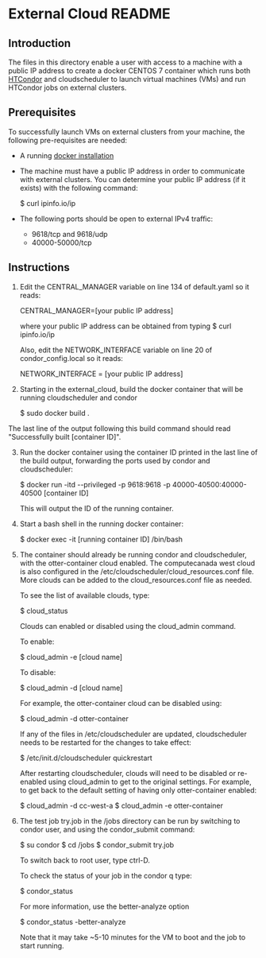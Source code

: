 # External Cloud README

## Introduction

The files in this directory enable a user with access to a machine with a public IP address to create a docker CENTOS 7 container which runs both [HTCondor](https://research.cs.wisc.edu/htcondor/description.html) and cloudscheduler to launch virtual machines (VMs) and run HTCondor jobs on external clusters. 

## Prerequisites

To successfully launch VMs on external clusters from your machine, the following pre-requisites are needed:

* A running [docker installation](https://runnable.com/docker/install-docker-on-linux)

* The machine must have a public IP address in order to communicate with external clusters. You can determine your public IP address (if it exists) with the following command:

  $ curl ipinfo.io/ip

* The following ports should be open to external IPv4 traffic:

    * 9618/tcp and 9618/udp
    * 40000-50000/tcp

## Instructions

1. Edit the CENTRAL_MANAGER variable on line 134 of default.yaml so it reads: 

    CENTRAL_MANAGER=[your public IP address]

    where your public IP address can be obtained from typing 
    $ curl ipinfo.io/ip

    Also, edit the NETWORK_INTERFACE variable on line 20 of condor_config.local so it reads:

    NETWORK_INTERFACE = [your public IP address]

2. Starting in the external_cloud, build the docker container that will be running cloudscheduler and condor

    $ sudo docker build .

The last line of the output following this build command should read "Successfully built [container ID]". 
    
3. Run the docker container using the container ID printed in the last line of the build output, forwarding the ports used by condor and cloudscheduler:

    $ docker run -itd --privileged -p 9618:9618 -p 40000-40500:40000-40500 [container ID]

    This will output the ID of the running container.

4. Start a bash shell in the running docker container:

    $ docker exec -it [running container ID] /bin/bash

5. The container should already be running condor and cloudscheduler, with the otter-container cloud enabled. The computecanada west cloud is also configured in the /etc/cloudscheduler/cloud_resources.conf file. More clouds can be added to the cloud_resources.conf file as needed. 

    To see the list of available clouds, type:

    $ cloud_status 


      Clouds can enabled or disabled using the cloud_admin command.

      To enable:

      $ cloud_admin -e [cloud name]

      To disable:

      $ cloud_admin -d [cloud name]

      For example, the otter-container cloud can be disabled using:

      $ cloud_admin -d otter-container
  
    If any of the files in /etc/cloudscheduler are updated, cloudscheduler needs to be restarted for the changes to take effect:

    $ /etc/init.d/cloudscheduler quickrestart

    After restarting cloudscheduler, clouds will need to be disabled or re-enabled using cloud_admin to get to the original settings. For example, to get back to the default setting of having only otter-container enabled:

    $ cloud_admin -d cc-west-a
    $ cloud_admin -e otter-container


6. The test job try.job in the /jobs directory can be run by switching to condor user, and using the condor_submit command:

    $ su condor
    $ cd /jobs
    $ condor_submit try.job

    To switch back to root user, type ctrl-D.

    To check the status of your job in the condor q type:

    $ condor_status

    For more information, use the better-analyze option

    $ condor_status -better-analyze

    Note that it may take ~5-10 minutes for the VM to boot and the job to start running.

    

